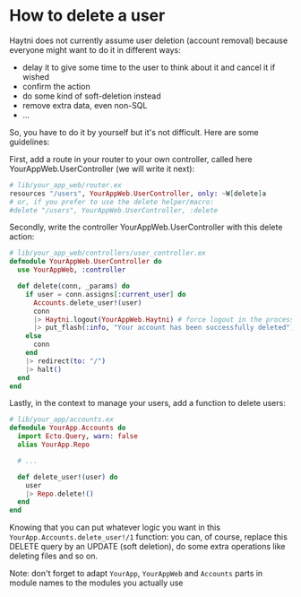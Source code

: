 # How to delete a user

Haytni does not currently assume user deletion (account removal) because everyone might want to do it in different ways:

* delay it to give some time to the user to think about it and cancel it if wished
* confirm the action
* do some kind of soft-deletion instead
* remove extra data, even non-SQL
* ...

So, you have to do it by yourself but it's not difficult. Here are some guidelines:

First, add a route in your router to your own controller, called here YourAppWeb.UserController (we will write it next):

```elixir
# lib/your_app_web/router.ex
resources "/users", YourAppWeb.UserController, only: ~W[delete]a
# or, if you prefer to use the delete helper/macro:
#delete "/users", YourAppWeb.UserController, :delete
```

Secondly, write the controller YourAppWeb.UserController with this delete action:

```elixir
# lib/your_app_web/controllers/user_controller.ex
defmodule YourAppWeb.UserController do
  use YourAppWeb, :controller

  def delete(conn, _params) do
    if user = conn.assigns[:current_user] do
      Accounts.delete_user!(user)
      conn
      |> Haytni.logout(YourAppWeb.Haytni) # force logout in the process
      |> put_flash(:info, "Your account has been successfully deleted")
    else
      conn
    end
    |> redirect(to: "/")
    |> halt()
  end
end
```

Lastly, in the context to manage your users, add a function to delete users:

```elixir
# lib/your_app/accounts.ex
defmodule YourApp.Accounts do
  import Ecto.Query, warn: false
  alias YourApp.Repo

  # ...

  def delete_user!(user) do
    user
    |> Repo.delete!()
  end
end
```

Knowing that you can put whatever logic you want in this `YourApp.Accounts.delete_user!/1` function: you can, of course, replace this DELETE query by an UPDATE (soft deletion), do some extra operations like deleting files and so on.

Note: don't forget to adapt `YourApp`, `YourAppWeb` and `Accounts` parts in module names to the modules you actually use
